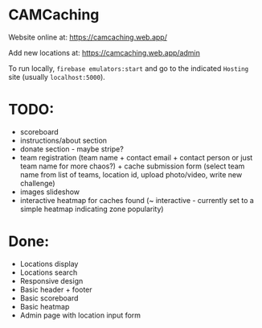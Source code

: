 # CAMCaching

Website online at: https://camcaching.web.app/

Add new locations at: https://camcaching.web.app/admin

To run locally, `firebase emulators:start` and go to the indicated `Hosting` site (usually `localhost:5000`).

# TODO:

- scoreboard
- instructions/about section
- donate section - maybe stripe?
- team registration (team name + contact email + contact person or just team name for more chaos?) + cache submission form (select team name from list of teams, location id, upload photo/video, write new challenge)
- images slideshow
- interactive heatmap for caches found (~ interactive - currently set to a simple heatmap indicating zone popularity)

# Done: 

- Locations display
- Locations search
- Responsive design
- Basic header + footer
- Basic scoreboard
- Basic heatmap
- Admin page with location input form
